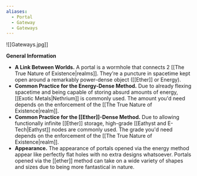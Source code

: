 ```yaml
---
aliases:
  - Portal
  - Gateway
  - Gateways
---
```

![[Gateways.jpg]]

**General Information**
- **A Link Between Worlds.** A portal is a wormhole that connects 2 [[The True Nature of Existence|realms]]. They're a puncture in spacetime kept open around a remarkably power-dense object ([[Ether]] or Energy).
- **Common Practice for the Energy-Dense Method.** Due to already flexing spacetime and being capable of storing absurd amounts of energy, [[Exotic Metals|Nethrium]] is commonly used. The amount you'd need depends on the enforcement of the [[The True Nature of Existence|realm]]. 
- **Common Practice for the [[Ether]]-Dense Method.** Due to allowing functionally infinite [[Ether]] storage, high-grade [[Eathyst and E-Tech|Eathyst]] nodes are commonly used. The grade you'd need depends on the enforcement of the [[The True Nature of Existence|realm]].
- **Appearance.** The appearance of portals opened via the energy method appear like perfectly flat holes with no extra designs whatsoever. Portals opened via the [[ether]] method can take on a wide variety of shapes and sizes due to being more fantastical in nature. 